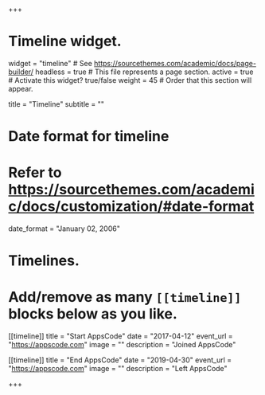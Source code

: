 +++
# Timeline widget.
widget = "timeline"  # See https://sourcethemes.com/academic/docs/page-builder/
headless = true  # This file represents a page section.
active = true  # Activate this widget? true/false
weight = 45  # Order that this section will appear.

title = "Timeline"
subtitle = ""

# Date format for timeline
#   Refer to https://sourcethemes.com/academic/docs/customization/#date-format
date_format = "January 02, 2006"

# Timelines.
#   Add/remove as many `[[timeline]]` blocks below as you like.
[[timeline]]
  title = "Start AppsCode"
  date = "2017-04-12"
  event_url = "https://appscode.com"
  image = ""
  description = "Joined AppsCode"

[[timeline]]
  title = "End AppsCode"
  date = "2019-04-30"
  event_url = "https://appscode.com"
  image = ""
  description = "Left AppsCode"

+++
